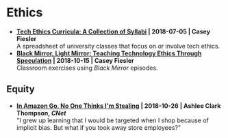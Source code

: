 # Ethics

- **[Tech Ethics Curricula: A Collection of Syllabi](https://medium.com/@cfiesler/tech-ethics-curricula-a-collection-of-syllabi-3eedfb76be18) | 2018-07-05 | Casey Fiesler**<br/>
A spreadsheet of university classes that focus on or involve tech ethics.
- **[Black Mirror, Light Mirror: Teaching Technology Ethics Through Speculation](https://howwegettonext.com/the-black-mirror-writers-room-teaching-technology-ethics-through-speculation-f1a9e2deccf4) | 2018-10-15 | Casey Fiesler**<br/>Classroom exercises using _Black Mirror_ episodes.

## Equity
- **[In Amazon Go, No One Thinks I'm Stealing](https://www.cnet.com/news/amazon-go-avoid-discrimination-shopping-commentary/) | 2018-10-26 | Ashlee Clark Thompson, _CNet_**<br/>"I grew up learning that I would be targeted when I shop because of implicit bias. But what if you took away store employees?"

